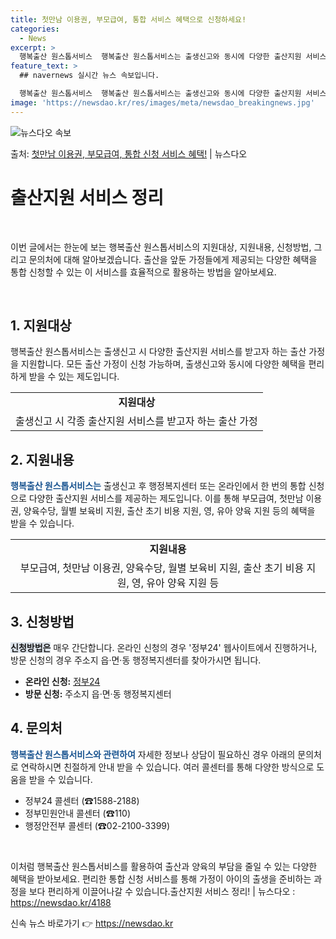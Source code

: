 ```yaml
---
title: 첫만남 이용권, 부모급여, 통합 서비스 혜택으로 신청하세요!
categories:
  - News
excerpt: >
  행복출산 원스톱서비스  행복출산 원스톱서비스는 출생신고와 동시에 다양한 출산지원 서비스를 한 번에 신청할 수…
feature_text: >
  ## navernews 실시간 뉴스 속보입니다.

  행복출산 원스톱서비스  행복출산 원스톱서비스는 출생신고와 동시에 다양한 출산지원 서비스를 한 번에 신청할 수…
image: 'https://newsdao.kr/res/images/meta/newsdao_breakingnews.jpg'
---
```


![뉴스다오 속보](https://newsdao.kr/res/images/meta/newsdao_breakingnews.jpg)

<p>출처: <a href="https://newsdao.kr/4188" rel="dofollow">첫만남 이용권, 부모급여, 통합 신청 서비스 혜택!</a> | 뉴스다오</p>

<h1 data-ke-size="size24">출산지원 서비스 정리</h1>
<p data-ke-size="size16">&nbsp;</p>
이번 글에서는 한눈에 보는 행복출산 원스톱서비스의 지원대상, 지원내용, 신청방법, 그리고 문의처에 대해 알아보겠습니다. 출산을 앞둔 가정들에게 제공되는 다양한 혜택을 통합 신청할 수 있는 이 서비스를 효율적으로 활용하는 방법을 알아보세요.
<p data-ke-size="size16">&nbsp;</p>

<h2 data-ke-size="size26">1. 지원대상</h2>
<p data-ke-size="size16">행복출산 원스톱서비스는 출생신고 시 다양한 출산지원 서비스를 받고자 하는 출산 가정을 지원합니다. 모든 출산 가정이 신청 가능하며, 출생신고와 동시에 다양한 혜택을 편리하게 받을 수 있는 제도입니다.</p>
<table class="table_01">
	<tbody>
		<tr>
			<td style="text-align: center; height: 17px;"><b>지원대상</b></td>
		</tr>
		<tr>
			<td style="text-align: center; height: 17px;">출생신고 시 각종 출산지원 서비스를 받고자 하는 출산 가정</td>
		</tr>
	</tbody>
</table>


<h2 data-ke-size="size26">2. 지원내용</h2>
<p data-ke-size="size16"><span style="color: #1a5490;"><b>행복출산 원스톱서비스는</b></span> 출생신고 후 행정복지센터 또는 온라인에서 한 번의 통합 신청으로 다양한 출산지원 서비스를 제공하는 제도입니다. 이를 통해 부모급여, 첫만남 이용권, 양육수당, 월별 보육비 지원, 출산 초기 비용 지원, 영, 유아 양육 지원 등의 혜택을 받을 수 있습니다.</p>
<table class="table_01">
	<tbody>
		<tr>
			<td style="text-align: center; height: 17px;"><b>지원내용</b></td>
		</tr>
		<tr>
			<td style="text-align: center; height: 17px;">부모급여, 첫만남 이용권, 양육수당, 월별 보육비 지원, 출산 초기 비용 지원, 영, 유아 양육 지원 등</td>
		</tr>
	</tbody>
</table>

<h2 data-ke-size="size26">3. 신청방법</h2>
<p data-ke-size="size16"><span style="background-color: #21538527;"><b>신청방법은</b></span> 매우 간단합니다. 온라인 신청의 경우 '정부24' 웹사이트에서 진행하거나, 방문 신청의 경우 주소지 읍·면·동 행정복지센터를 찾아가시면 됩니다.</p>
<ul>
	<li><b>온라인 신청:</b> <a href="https://www.gov.kr/main?a=AA00214">정부24</a></li>
	<li><b>방문 신청:</b> 주소지 읍·면·동 행정복지센터</li>
</ul>

<h2 data-ke-size="size26">4. 문의처</h2>
<p data-ke-size="size16"><span style="color: #1a5490;"><b>행복출산 원스톱서비스와 관련하여</b></span> 자세한 정보나 상담이 필요하신 경우 아래의 문의처로 연락하시면 친절하게 안내 받을 수 있습니다. 여러 콜센터를 통해 다양한 방식으로 도움을 받을 수 있습니다.</p>
<ul>
	<li>정부24 콜센터 (☎1588-2188)</li>
	<li>정부민원안내 콜센터 (☎110)</li>
	<li>행정안전부 콜센터 (☎02-2100-3399)</li>
</ul>
<p data-ke-size="size16">&nbsp;</p>

이처럼 행복출산 원스톱서비스를 활용하여 출산과 양육의 부담을 줄일 수 있는 다양한 혜택을 받아보세요. 편리한 통합 신청 서비스를 통해 가정이 아이의 출생을 준비하는 과정을 보다 편리하게 이끌어나갈 수 있습니다.출산지원 서비스 정리! | 뉴스다오 : https://newsdao.kr/4188 

신속 뉴스 바로가기 👉 <a href="https://newsdao.kr" rel="dofollow">https://newsdao.kr</a>


